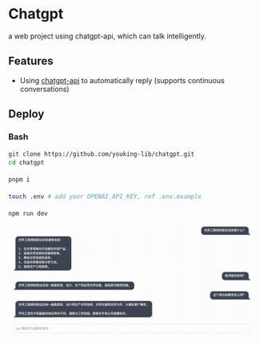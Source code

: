 # Chatgpt

a web project using chatgpt-api, which can talk intelligently.

## Features

- Using [chatgpt-api](https://github.com/transitive-bullshit/chatgpt-api) to automatically reply (supports continuous conversations)

## Deploy

### Bash

```bash
git clone https://github.com/youking-lib/chatgpt.git
cd chatgpt

pnpm i

touch .env # add your OPENAI_API_KEY, ref .env.example

npm run dev
```

![](./public/WX20230207-171718.png)

